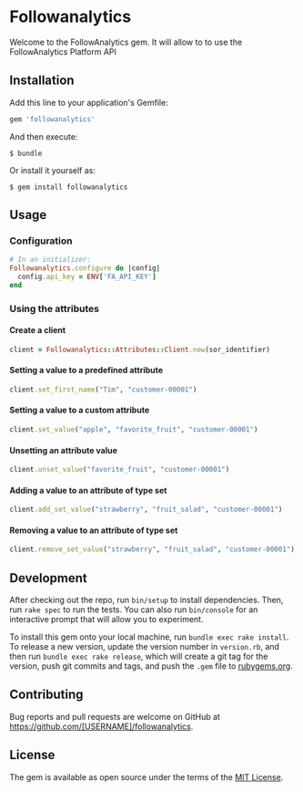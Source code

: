 # Followanalytics

Welcome to the FollowAnalytics gem. It will allow to to use the FollowAnalytics Platform API

## Installation

Add this line to your application's Gemfile:

```ruby
gem 'followanalytics'
```

And then execute:

    $ bundle

Or install it yourself as:

    $ gem install followanalytics

## Usage

### Configuration

```ruby
# In an initializer:
Followanalytics.configure do |config|
  config.api_key = ENV['FA_API_KEY']
end
```

### Using the attributes

#### Create a client
```ruby
client = Followanalytics::Attributes::Client.new(sor_identifier)
```

#### Setting a value to a predefined attribute
```ruby
client.set_first_name("Tim", "customer-00001")
```

#### Setting a value to a custom attribute
```ruby
client.set_value("apple", "favorite_fruit", "customer-00001")
```

#### Unsetting an attribute value
```ruby
client.unset_value("favorite_fruit", "customer-00001")
```

#### Adding a value to an attribute of type set
```ruby
client.add_set_value("strawberry", "fruit_salad", "customer-00001")
```

#### Removing a value to an attribute of type set
```ruby
client.remove_set_value("strawberry", "fruit_salad", "customer-00001")
```

## Development

After checking out the repo, run `bin/setup` to install dependencies. Then, run `rake spec` to run the tests. You can also run `bin/console` for an interactive prompt that will allow you to experiment.

To install this gem onto your local machine, run `bundle exec rake install`. To release a new version, update the version number in `version.rb`, and then run `bundle exec rake release`, which will create a git tag for the version, push git commits and tags, and push the `.gem` file to [rubygems.org](https://rubygems.org).

## Contributing

Bug reports and pull requests are welcome on GitHub at https://github.com/[USERNAME]/followanalytics.


## License

The gem is available as open source under the terms of the [MIT License](http://opensource.org/licenses/MIT).

